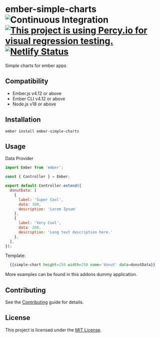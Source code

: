 ember-simple-charts
![Continuous Integration](https://github.com/ilios/ember-simple-charts/workflows/Continuous%20Integration/badge.svg)
[![This project is using Percy.io for visual regression testing.](https://percy.io/static/images/percy-badge.svg)](https://percy.io/ilios/ember-simple-charts)
[![Netlify Status](https://api.netlify.com/api/v1/badges/59cbbb8d-bce1-4513-9377-641e2182537f/deploy-status)](https://app.netlify.com/sites/ember-simple-charts/deploys)
==============================================================================

Simple charts for ember apps

## Compatibility

- Ember.js v4.12 or above
- Ember CLI v4.12 or above
- Node.js v18 or above

Installation
------------------------------------------------------------------------------

```
ember install ember-simple-charts
```

## Usage

Data Provider
```javascript
import Ember from 'ember';

const { Controller } = Ember;

export default Controller.extend({
  donutData: [
    {
      label: 'Super Cool',
      data: 100,
      description: 'Lorem Ipsum'
    },
    {
      label: 'Very Cool',
      data: 200,
      description: 'Long text description here.'
    },
  ],
});
```

Template:
```handlebars
  {{simple-chart height=250 width=250 name='donut' data=donutData}}
```

More examples can be found in this addons dummy application.

## Contributing

See the [Contributing](CONTRIBUTING.md) guide for details.

## License

This project is licensed under the [MIT License](LICENSE.md).
